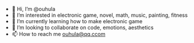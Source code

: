 - 👋 Hi, I’m @ouhula
- 👀 I’m interested in electronic game, novel, math, music, painting, fitness
- 🌱 I’m currently learning how to make electronic game
- 💞️ I’m looking to collaborate on code, emotions, aesthetics
- 📫 How to reach me ouhula@qq.ccom

<!---
ouhula/ouhula is a ✨ special ✨ repository because its `README.md` (this file) appears on your GitHub profile.
You can click the Preview link to take a look at your changes.
--->
